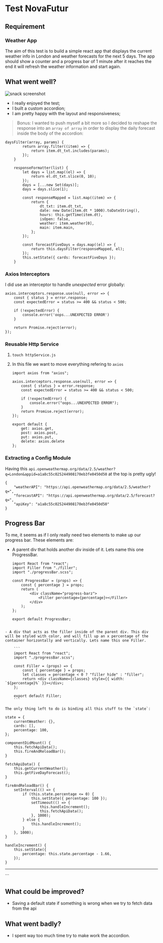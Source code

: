 # Test NovaFutur



## Requirement

### Weather App

The aim of this test is to build a simple react app that displays the current weather info in London and weather forecasts for the next 5 days. The app should show a counter and a progress bar of 1 minute after it reaches the end it will refresh the weather information and start again.

## What went well?

![snack screenshot](https://www.dropbox.com/s/xkugamqjssawkub/ezgif.com-video-to-gif.gif?raw=1)


- I really enjoyed the test;
- I built a custom accordion;
- I am pretty happy with the layout and responsiveness;

> Bonus: I wanted to push myself a bit more so I decided to reshape the response into an `array of array` in order to display the daily forecast inside the body of the accordion:

```
daysFilter(array, params) {
        return array.filter((item) => {
            return item.dt_txt.includes(params);
        });
    }

    responseFormatter(list) {
        let days = list.map((el) => {
            return el.dt_txt.slice(0, 10);
        });
        days = [...new Set(days)];
        days = days.slice(1);

        const responseMapped = list.map((item) => {
            return {
                dt_txt: item.dt_txt,
                date: new Date(item.dt * 1000).toDateString(),
                hours: this.getTime(item.dt),
                isOpen: false,
                weather: item.weather[0],
                main: item.main,
            };
        });

        const forecastFiveDays = days.map((el) => {
            return this.daysFilter(responseMapped, el);
        });
        this.setState({ cards: forecastFiveDays });
    }
```


### Axios Interceptors

I did use  an interceptor to handle *unexpected* error globally:

```
axios.interceptors.response.use(null, error => {
    const { status } = error.response;
    const expectedError = status >= 400 && status < 500;

    if (!expectedError) {
        console.error('oops...UNEXPECTED ERROR')
    }

    return Promise.reject(error);
});
```


### Reusable Http Service

1. `touch httpService.js`
2. In this file we want to move everything refering to `axios`

	```
	import axios from "axios";
	
	axios.interceptors.response.use(null, error => {
	    const { status } = error.response;
	    const expectedError = status >= 400 && status < 500;
	
	    if (!expectedError) {
	        console.error("oops...UNEXPECTED ERROR");
	    }
	    return Promise.reject(error);
	});
	
	export default {
	    get: axios.get,
	    post: axios.post,
	    put: axios.put,
	    delete: axios.delete
	};
	```

### Extracting a Config Module

Having this `api.openweathermap.org/data/2.5/weather?q=London&appid=a1a8c55c025244908170eb3fe0450d50` at the top is pretty ugly!

	
```
{
	"weatherAPI": "https://api.openweathermap.org/data/2.5/weather?q=",
	"forecastAPI": "https://api.openweathermap.org/data/2.5/forecast?q=",
	"apiKey": "a1a8c55c025244908170eb3fe0450d50"
}
```

## Progress Bar

To me, it seems as if I only really need two elements to make up our progress bar. These elements are:

- A parent div that holds another div inside of it. Lets name this one ProgressBar.

	```
	import React from "react";
	import Filler from "./filler";
	import "./progressBar.scss";
	
	const ProgressBar = (props) => {
	    const { percentage } = props;
	    return (
	        <div className="progress-barz">
	            <Filler percentage={percentage}></Filler>
	        </div>
	    );
	};
	
	export default ProgressBar;
```

- A div that acts as the filler inside of the parent div. This div will be styled with color, and will fill up an x percentage of the container horizontally and vertically. Lets name this one Filler.

	```
	import React from "react";
	import "./progressBar.scss";
	
	const Filler = (props) => {
	    const { percentage } = props;
	    let classes = percentage < 0 ? "filler hide" : "filler";
	    return <div className={classes} style={{ width: `${percentage}%` }}></div>;
	};
	
	export default Filler;
	```

The only thing left to do is binding all this stuff to the `state`:

```
    state = {
        currentWeather: {},
        cards: [],
        percentage: 100,
    };

    componentDidMount() {
        this.fetchApiData();
        this.fireAndReloadBar();
    }

    fetchApiData() {
        this.getCurrentWeather();
        this.getFiveDayForecast();
    }

    fireAndReloadBar() {
        setInterval(() => {
            if (this.state.percentage <= 0) {
                this.setState({ percentage: 100 });
                setTimeout(() => {
                    this.handleIncrement();
                    this.fetchApiData();
                }, 1000);
            } else {
                this.handleIncrement();
            }
        }, 1000);
    }

    handleIncrement() {
        this.setState({
            percentage: this.state.percentage - 1.66,
        });
    }
 
____________________________________________________________________
    
<div className="bottom">
    <ProgressBar percentage={percentage} />
</div>
```

## What could be improved?

- Saving a default state if something is wrong when we try to fetch data from the api


## What went badly?

- I spent way too much time try to make work the accordion.

